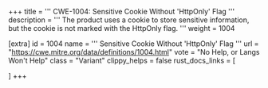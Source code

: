 +++
title = '''
CWE-1004: Sensitive Cookie Without 'HttpOnly' Flag
'''
description	= '''
The product uses a cookie to store sensitive information, but the cookie is not marked with the HttpOnly flag.
'''
weight = 1004

[extra]
id = 1004
name = '''
Sensitive Cookie Without 'HttpOnly' Flag
'''
url = "https://cwe.mitre.org/data/definitions/1004.html"
vote = "No Help, or Langs Won't Help"
class = "Variant"
clippy_helps = false
rust_docs_links = [
	
]
+++
